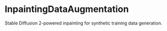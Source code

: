 # InpaintingDataAugmentation
Stable Diffusion 2-powered inpainting for synthetic training data generation. 
